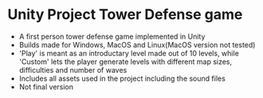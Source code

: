 # Unity Project Tower Defense game
- A first person tower defense game implemented in Unity
- Builds made for Windows, MacOS and Linux(MacOS version not tested)
- 'Play' is meant as an introductary level made out of 10 levels, while 'Custom' lets the player generate levels with different map sizes, difficulties and number of waves
- Includes all assets used in the project including the sound files
- Not final version
